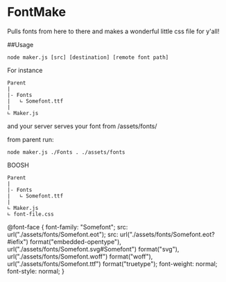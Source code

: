 FontMake
========

Pulls fonts from here to there and makes a wonderful little css file for y'all!


##Usage

```
node maker.js [src] [destination] [remote font path]
```

For instance
```
Parent
|
|- Fonts
|   ∟ Somefont.ttf
|
∟ Maker.js
```
and your server serves your font from /assets/fonts/

from parent run:
```
node maker.js ./Fonts . ./assets/fonts
```

BOOSH
```
Parent
|
|- Fonts
|   ∟ Somefont.ttf
|
∟ Maker.js
∟ font-file.css

```
@font-face {
    font-family: "Somefont";
    src: url("./assets/fonts/Somefont.eot");
    src: url("./assets/fonts/Somefont.eot?#iefix") format("embedded-opentype"),
    url("./assets/fonts/Somefont.svg#Somefont") format("svg"),
    url("./assets/fonts/Somefont.woff") format("woff"),
    url("./assets/fonts/Somefont.ttf") format("truetype");
    font-weight: normal;
    font-style: normal;
}
```
